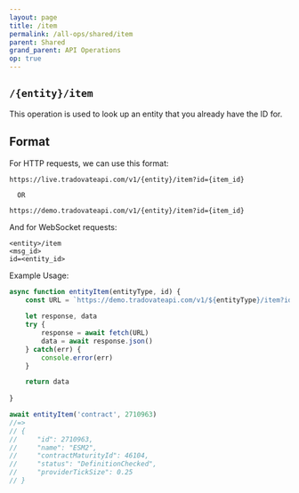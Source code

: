 ```yaml
---
layout: page
title: /item
permalink: /all-ops/shared/item
parent: Shared
grand_parent: API Operations
op: true
---
```


<script>
    window.addEventListener('load', () => {
        const TDV = Symbol.for('tdv-docs');
        window[TDV].defineTryit({
            name: '/item',
            dynamic: true,
            endpoint: '/item',
            method: 'GET',
            query: {
                id: ''
            }
        });
        window[TDV].buildCallouts(window[TDV].buildCallouts.defaultAuthWarning);
    });
</script>


## `/{entity}/item`
This operation is used to look up an entity that you already have the ID for.

## Format
For HTTP requests, we can use this format:

```
https://live.tradovateapi.com/v1/{entity}/item?id={item_id}

  OR

https://demo.tradovateapi.com/v1/{entity}/item?id={item_id}
```

And for WebSocket requests:

```
<entity>/item
<msg_id>
id=<entity_id>

```

Example Usage:
```js
async function entityItem(entityType, id) {
    const URL = `https://demo.tradovateapi.com/v1/${entityType}/item?id=${id}`
    
    let response, data
    try {
        response = await fetch(URL)
        data = await response.json()
    } catch(err) {
        console.error(err)
    }

    return data
    
}

await entityItem('contract', 2710963)
//=>
// {
//     "id": 2710963,
//     "name": "ESM2",
//     "contractMaturityId": 46104,
//     "status": "DefinitionChecked",
//     "providerTickSize": 0.25
// }
```